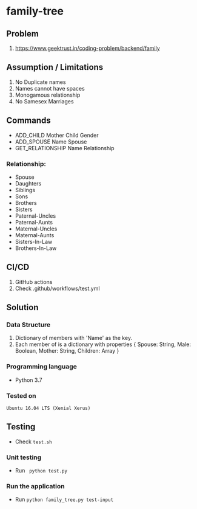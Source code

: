 # family-tree

## Problem
1. https://www.geektrust.in/coding-problem/backend/family

## Assumption / Limitations
1. No Duplicate names
2. Names cannot have spaces
3. Monogamous relationship
4. No Samesex Marriages

## Commands
* ADD_CHILD Mother Child Gender 
* ADD_SPOUSE Name Spouse
* GET_RELATIONSHIP Name Relationship

### Relationship:
- Spouse
- Daughters
- Siblings
- Sons
- Brothers
- Sisters
- Paternal-Uncles
- Paternal-Aunts
- Maternal-Uncles
- Maternal-Aunts
- Sisters-In-Law
- Brothers-In-Law

## CI/CD
1. GitHub actions
2. Check .github/workflows/test.yml

## Solution

### Data Structure
1. Dictionary of members with 'Name' as the key.
2. Each member of is a dictionary with properties { Spouse: String, Male: Boolean, Mother: String, Children: Array }

### Programming language
- Python 3.7

### Tested on
```Ubuntu 16.04 LTS (Xenial Xerus)```

## Testing
- Check `test.sh`

### Unit testing
- Run ``` python test.py```

### Run the application
- Run ```python family_tree.py test-input```
